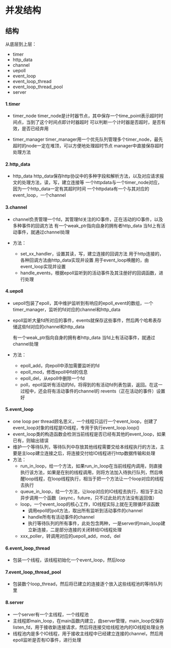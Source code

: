 # 并发结构

## 结构
从底层到上层：
- timer
- http_data
- channel
- uepoll
- event_loop
- event_loop_thread
- event_loop_thread_pool
- server

#### 1.timer
- timer_node
  timer_node是计时器节点，其中保存一个time_point表示超时时间点，当到了这个时间点即计时器超时
  可以判断一个计时器是否超时，是否有效，是否已经弃用

- timer_manager
  timer_manager用一个优先队列管理多个timer_node，最先超时的node一定在堆顶，可以方便地处理超时节点
  manager中直接保存超时处理方法

#### 2.http_data
- http_data
  http_data保存http协议中的多种字段和解析方法，以及对应请求报文的处理方法，读，写，建立连接等
  一个httpdata与一个timer_node对应，因为一个http_data一定有其超时时间
  一个httpdata有一个与其对应的event_loop，一个channel

#### 3.channel
- channel负责管理一个fd，其管理fd关注的IO事件，正在活动的IO事件，以及多种事件的回调方法
  有一个weak_ptr指向自身的拥有者http_data
  当fd上有活动事件，就通过channel处理

- 方法：
    - set_xx_handler，设置其读，写，建立连接的回调方法
      用于http连接的，各种回调方法由http_data实现并设置
      用于event_loop唤醒的，由event_loop实现并设置
    - handle_events，根据epoll监听到的活动事件及其注册好的回调函数，进行处理

#### 4.uepoll
- uepoll包装了epoll，其中维护监听到有响应的epoll_event的数组，一个timer_manager，监听的fd对应的channel和http_data
- epoll监听大量fd所对应的事件，events就保存这些事件，然后两个哈希表存储这些fd对应的channel和http_data

  有一个weak_ptr指向自身的拥有者http_data
  当fd上有活动事件，就通过channel处理

- 方法：
    - epoll_add，向epoll中添加需要监听的fd
    - epoll_mod，修改epoll中fd的信息
    - epoll_del，从epoll中删除一个fd
    - poll，epoll监听有活动的fd，将得到的有活动fd列表包装，返回。在这一过程中，还会将有活动事件的channel的 revents（正在活动的事件）设置好

#### 5.event_loop
- one loop per thread顾名思义，一个线程只运行一个event_loop，创建了event_loop对象的线程是IO线程，专用于执行event_loop.loop()
- event_loop类的构造函数会检测当前线程是否已经有其他的event_loop，如果已有，则输出错误
- 维护一个等待队列，等待队列中存放其他线程需要交给本线程执行的方法，主要是主loop建立连接之后，将连接交付给IO线程进行http数据传输和处理
- 方法：
    - run_in_loop，给一个方法，如果run_in_loop在当前线程内调用，则直接执行该方法，如果是在别的线程调用，则将方法加入待执行队列，然后唤醒loop线程，在loop线程执行，相当于把一个方法让一个loop对应的线程去执行
    - queue_in_loop，给一个方法，让loop对应的IO线程去执行，相当于主动异步调用一个函数（async，future，只不过此处的方法没有返回值）
    - loop，一个event_loop的核心工作，IO线程实际上就在无限循环该函数
        - 调用epoll的poll方法，取出所有监听到活动事件的channel
        - handle所有有活动事件的channel
        - 执行等待队列的所有事件，此处包含两种，一是server的main_loop建立新连接，二是部分连接的关闭转给IO线程处理
    - xxx_poller，转调用对应的uepoll_add，mod，del

#### 6.event_loop_thread
- 包装一个线程，该线程初始化一个event_loop，然后loop

#### 7.event_loop_thread_pool
- 包装数个loop_thread，然后将已建立的连接逐个放入这些线程池的等待队列里

#### 8.server
- 一个server有一个主线程，一个线程池
- 主线程即main_loop，在main函数内建立，由server管理，main_loop仅保存listen_fd，用于接收新连接请求，然后将连接交给线程池内的IO线程处理业务
- 线程池内是多个IO线程，用于接收主线程中已经建立连接的channel，然后用epoll监听是否有IO事件，进行处理



